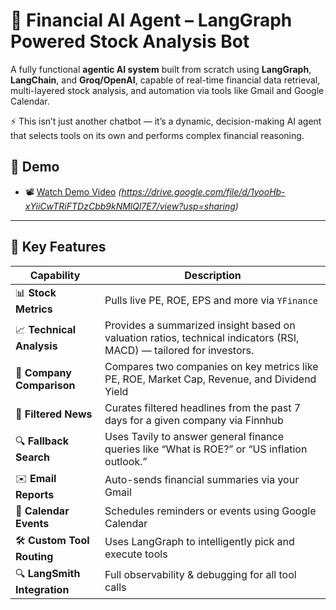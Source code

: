 # 💸 Financial AI Agent – LangGraph Powered Stock Analysis Bot

A fully functional **agentic AI system** built from scratch using **LangGraph**, **LangChain**, and **Groq/OpenAI**, capable of real-time financial data retrieval, multi-layered stock analysis, and automation via tools like Gmail and Google Calendar.

⚡ This isn’t just another chatbot — it’s a dynamic, decision-making AI agent that selects tools on its own and performs complex financial reasoning.


## 🚀 Demo

- 📽️ [Watch Demo Video](#) *(https://drive.google.com/file/d/1yooHb-xYiiCwTRiFTDzCbb9kNMlQl7E7/view?usp=sharing)*

---

## 🧠 Key Features

| Capability | Description |
|-----------|-------------|
| 📊 **Stock Metrics** | Pulls live PE, ROE, EPS and more via `YFinance` |
| 📈 **Technical Analysis** | Provides a summarized insight based on valuation ratios, technical indicators (RSI, MACD) — tailored for investors. |
| 🧾 **Company Comparison** | Compares two companies on key metrics like PE, ROE, Market Cap, Revenue, and Dividend Yield |
| 📰 **Filtered News** | Curates filtered headlines from the past 7 days for a given company via Finnhub |
| 🔍 **Fallback Search** | Uses Tavily to answer general finance queries like “What is ROE?” or “US inflation outlook.” |
| ✉️ **Email Reports** | Auto-sends financial summaries via your Gmail |
| 📅 **Calendar Events** | Schedules reminders or events using Google Calendar |
| 🛠️ **Custom Tool Routing** | Uses LangGraph to intelligently pick and execute tools |
| 🔍 **LangSmith Integration** | Full observability & debugging for all tool calls |



